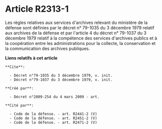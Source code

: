 # Article R2313-1

Les règles relatives aux services d'archives relevant du ministère de la défense sont définies par le décret n° 79-1035 du 3
décembre 1979 relatif aux archives de la défense et par l'article 4 du décret n° 79-1037 du 3 décembre 1979 relatif à la
compétence des services d'archives publics et à la coopération entre les administrations pour la collecte, la conservation et
la communication des archives publiques.

**Liens relatifs à cet article**

	**Cite**:

	  - Décret n°79-1035 du 3 décembre 1979, v. init.
	  - Décret n°79-1037 du 3 décembre 1979, v. init.

	**Créé par**:

	  - Décret n°2009-254 du 4 mars 2009 - art.

	**Cité par**:

	  - Code de la défense. - art. R2441-2 (V)
	  - Code de la défense. - art. R2451-2 (V)
	  - Code de la défense. - art. R2471-2 (V)
